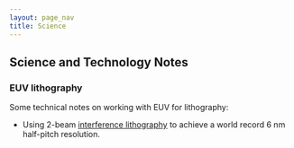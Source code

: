 ```yaml
---
layout: page_nav
title: Science
---
```


## Science and Technology Notes

### EUV lithography

Some technical notes on working with EUV for lithography:
- Using 2-beam [interference lithography](scitech/proj1.html) to achieve a world record 6 nm half-pitch resolution.
